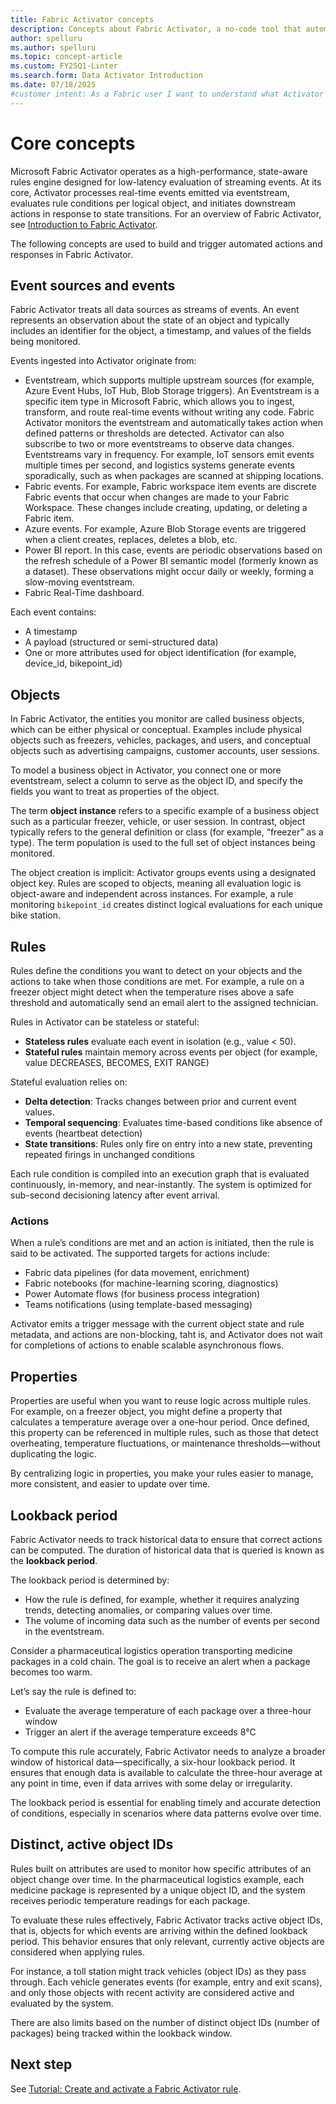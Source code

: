 ```yaml
---
title: Fabric Activator concepts
description: Concepts about Fabric Activator, a no-code tool that automatically takes actions when patterns or conditions are detected in changing data across Microsoft Fabric.
author: spelluru
ms.author: spelluru
ms.topic: concept-article
ms.custom: FY25Q1-Linter
ms.search.form: Data Activator Introduction
ms.date: 07/18/2025
#customer intent: As a Fabric user I want to understand what Activator is and learn some of the basic concepts.
---
```


# Core concepts
Microsoft Fabric Activator operates as a high-performance, state-aware rules engine designed for low-latency evaluation of streaming events. At its core, Activator processes real-time events emitted via eventstream, evaluates rule conditions per logical object, and initiates downstream actions in response to state transitions. For an overview of Fabric Activator, see [Introduction to Fabric Activator](activator-introduction.md).

The following concepts are used to build and trigger automated actions and responses in Fabric Activator. 

## Event sources and events
Fabric Activator treats all data sources as streams of events. An event represents an observation about the state of an object and typically includes an identifier for the object, a timestamp, and values of the fields being monitored.

Events ingested into Activator originate from:

- Eventstream, which supports multiple upstream sources (for example, Azure Event Hubs, IoT Hub, Blob Storage triggers). An Eventstream is a specific item type in Microsoft Fabric, which allows you to ingest, transform, and route real-time events without writing any code. Fabric Activator monitors the eventstream and automatically takes action when defined patterns or thresholds are detected. Activator can also subscribe to two or more eventstreams to observe data changes. Eventstreams vary in frequency. For example, IoT sensors emit events multiple times per second, and logistics systems generate events sporadically, such as when packages are scanned at shipping locations.
- Fabric events. For example, Fabric workspace item events are discrete Fabric events that occur when changes are made to your Fabric Workspace. These changes include creating, updating, or deleting a Fabric item.
- Azure events. For example, Azure Blob Storage events are triggered when a client creates, replaces, deletes a blob, etc. 
- Power BI report. In this case, events are periodic observations based on the refresh schedule of a Power BI semantic model (formerly known as a dataset). These observations might occur daily or weekly, forming a slow-moving eventstream.
- Fabric Real-Time dashboard. 

Each event contains:

- A timestamp
- A payload (structured or semi-structured data)
- One or more attributes used for object identification (for example, device_id, bikepoint_id)

## Objects
In Fabric Activator, the entities you monitor are called business objects, which can be either physical or conceptual. Examples include physical objects such as freezers, vehicles, packages, and users, and conceptual objects such as advertising campaigns, customer accounts, user sessions.

To model a business object in Activator, you connect one or more eventstream, select a column to serve as the object ID, and specify the fields you want to treat as properties of the object.

The term **object instance** refers to a specific example of a business object such as a particular freezer, vehicle, or user session. In contrast, object typically refers to the general definition or class (for example, “freezer” as a type). The term population is used to the full set of object instances being monitored.

The object creation is implicit: Activator groups events using a designated object key. Rules are scoped to objects, meaning all evaluation logic is object-aware and independent across instances. For example, a rule monitoring `bikepoint_id` creates distinct logical evaluations for each unique bike station.

## Rules
Rules define the conditions you want to detect on your objects and the actions to take when those conditions are met. For example, a rule on a freezer object might detect when the temperature rises above a safe threshold and automatically send an email alert to the assigned technician.

Rules in Activator can be stateless or stateful:

- **Stateless rules** evaluate each event in isolation (e.g., value < 50).
- **Stateful rules** maintain memory across events per object (for example, value DECREASES, BECOMES, EXIT RANGE)

Stateful evaluation relies on:

- **Delta detection**: Tracks changes between prior and current event values.
- **Temporal sequencing**: Evaluates time-based conditions like absence of events (heartbeat detection)
- **State transitions**: Rules only fire on entry into a new state, preventing repeated firings in unchanged conditions

Each rule condition is compiled into an execution graph that is evaluated continuously, in-memory, and near-instantly. The system is optimized for sub-second decisioning latency after event arrival.

### Actions 
When a rule’s conditions are met and an action is initiated, then the rule is said to be activated. The supported targets for actions include: 

- Fabric data pipelines (for data movement, enrichment)
- Fabric notebooks (for machine-learning scoring, diagnostics)
- Power Automate flows (for business process integration)
- Teams notifications (using template-based messaging)

Activator emits a trigger message with the current object state and rule metadata, and actions are non-blocking, taht is, and Activator does not wait for completions of actions to enable scalable asynchronous flows.

## Properties
Properties are useful when you want to reuse logic across multiple rules. For example, on a freezer object, you might define a property that calculates a temperature average over a one-hour period. Once defined, this property can be referenced in multiple rules, such as those that detect overheating, temperature fluctuations, or maintenance thresholds—without duplicating the logic.

By centralizing logic in properties, you make your rules easier to manage, more consistent, and easier to update over time.

## Lookback period 
Fabric Activator needs to track historical data to ensure that correct actions can be computed. The duration of historical data that is queried is known as the **lookback period**.

The lookback period is determined by:

- How the rule is defined, for example, whether it requires analyzing trends, detecting anomalies, or comparing values over time.
- The volume of incoming data such as the number of events per second in the eventstream.

Consider a pharmaceutical logistics operation transporting medicine packages in a cold chain. The goal is to receive an alert when a package becomes too warm.

Let’s say the rule is defined to:

- Evaluate the average temperature of each package over a three-hour window
- Trigger an alert if the average temperature exceeds 8°C

To compute this rule accurately, Fabric Activator needs to analyze a broader window of historical data—specifically, a six-hour lookback period. It ensures that enough data is available to calculate the three-hour average at any point in time, even if data arrives with some delay or irregularity.

The lookback period is essential for enabling timely and accurate detection of conditions, especially in scenarios where data patterns evolve over time.

## Distinct, active object IDs

Rules built on attributes are used to monitor how specific attributes of an object change over time. In the pharmaceutical logistics example, each medicine package is represented by a unique object ID, and the system receives periodic temperature readings for each package. 

To evaluate these rules effectively, Fabric Activator tracks active object IDs, that is, objects for which events are arriving within the defined lookback period. This behavior ensures that only relevant, currently active objects are considered when applying rules.

For instance, a toll station might track vehicles (object IDs) as they pass through. Each vehicle generates events (for example, entry and exit scans), and only those objects with recent activity are considered active and evaluated by the system.

There are also limits based on the number of distinct object IDs (number of packages) being tracked within the lookback window. 

## Next step
See [Tutorial: Create and activate a Fabric Activator rule](activator-tutorial.md).
